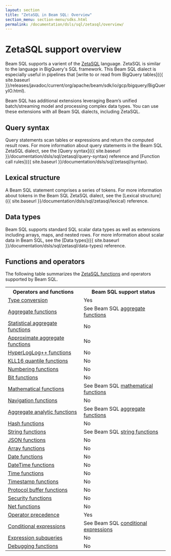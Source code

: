 ```yaml
---
layout: section
title: "ZetaSQL in Beam SQL: Overview"
section_menu: section-menu/sdks.html
permalink: /documentation/dsls/sql/zetasql/overview/
---
```

<!--
Licensed under the Apache License, Version 2.0 (the "License");
you may not use this file except in compliance with the License.
You may obtain a copy of the License at

http://www.apache.org/licenses/LICENSE-2.0

Unless required by applicable law or agreed to in writing, software
distributed under the License is distributed on an "AS IS" BASIS,
WITHOUT WARRANTIES OR CONDITIONS OF ANY KIND, either express or implied.
See the License for the specific language governing permissions and
limitations under the License.
-->
# ZetaSQL support overview
Beam SQL supports a varient of the [ZetaSQL](https://github.com/google/zetasql) language. ZetaSQL is similar to the language in BigQuery's SQL framework. This Beam SQL dialect is especially useful in pipelines that [write to or read from BigQuery tables]({{ site.baseurl
}}/releases/javadoc/current/org/apache/beam/sdk/io/gcp/bigquery/BigQueryIO.html).

Beam SQL has additional extensions leveraging Beam’s unified batch/streaming model and processing complex data types. You can use these extensions with all Beam SQL dialects, including ZetaSQL.

## Query syntax
Query statements scan tables or expressions and return the computed result rows. For more information about query statements in the Beam SQL ZetaSQL dialect, see the [Query syntax]({{ site.baseurl
}}/documentation/dsls/sql/zetasql/query-syntax) reference and [Function call rules]({{ site.baseurl
}}/documentation/dsls/sql/zetasql/syntax).

## Lexical structure 
A Beam SQL statement comprises a series of tokens. For more information about tokens in the Beam SQL ZetaSQL dialect, see the [Lexical structure]({{ site.baseurl
}}/documentation/dsls/sql/zetasql/lexical) reference.

## Data types
Beam SQL supports standard SQL scalar data types as well as extensions including arrays, maps, and nested rows. For more information about scalar data in Beam SQL, see the [Data types]({{ site.baseurl }}/documentation/dsls/sql/zetasql/data-types) reference.

## Functions and operators
The following table summarizes the [ZetaSQL functions](https://github.com/google/zetasql/blob/master/docs/functions-and-operators.md) and operators supported by Beam SQL.
<table class="table-bordered table-striped">
  <tr><th>Operators and functions</th><th>Beam SQL support status</th></tr>
  <tr><td><a href="https://github.com/google/zetasql/blob/master/docs/conversion_rules.md">Type conversion</a></td><td>Yes</td></tr>
  <tr><td><a href="https://github.com/google/zetasql/blob/master/docs/aggregate_functions.md">Aggregate functions</a></td><td>See Beam SQL <a href="{{ site.baseurl }}/documentation/dsls/sql/zetasql/aggregate-functions">aggregate functions</a></td></tr>
  <tr><td><a href="https://github.com/google/zetasql/blob/master/docs/statistical_aggregate_functions.md">Statistical aggregate functions</a></td><td>No</td></tr>
  <tr><td><a href="https://github.com/google/zetasql/blob/master/docs/approximate_aggregate_functions.md">Approximate aggregate functions</a></td><td>No</td></tr>
  <tr><td><a href="https://github.com/google/zetasql/blob/master/docs/hll_functions.md">HyperLogLog++ functions</a></td><td>No</td></tr>  
  <tr><td><a href="https://github.com/google/zetasql/blob/master/docs/functions-and-operators.md#kll16-quantile-functions">KLL16 quantile functions</a></td><td>No</td></tr>
  <tr><td><a href="https://github.com/google/zetasql/blob/master/docs/numbering_functions.md">Numbering functions</a></td><td>No</td></tr>
  <tr><td><a href="https://github.com/google/zetasql/blob/master/docs/bit_functions.md">Bit functions</a></td><td>No</td></tr>
  <tr><td><a href="https://github.com/google/zetasql/blob/master/docs/mathematical_functions.md">Mathematical functions</a></td><td>See Beam SQL <a href="{{ site.baseurl }}/documentation/dsls/sql/zetasql/math-functions">mathematical functions</a></td></tr>
  <tr><td><a href="https://github.com/google/zetasql/blob/master/docs/navigation_functions.md">Navigation functions</a></td><td>No</td></tr>
  <tr><td><a href="https://github.com/google/zetasql/blob/master/docs/aggregate_analytic_functions.md">Aggregate analytic functions</a></td><td>See Beam SQL <a href="{{ site.baseurl }}/documentation/dsls/sql/zetasql/aggregate-functions">aggregate functions</a></td></tr>
  <tr><td><a href="https://github.com/google/zetasql/blob/master/docs/hash_functions.md">Hash functions</a></td><td>No</td></tr>
  <tr><td><a href="https://github.com/google/zetasql/blob/master/docs/string_functions.md">String functions</a></td><td>See Beam SQL <a href="{{ site.baseurl }}/documentation/dsls/sql/zetasql/string-functions">string functions</a></td></tr>
  <tr><td><a href="https://github.com/google/zetasql/blob/master/docs/json_functions.md">JSON functions</a></td><td>No</td></tr> 
  <tr><td><a href="https://github.com/google/zetasql/blob/master/docs/array_functions.md">Array functions</a></td><td>No</td></tr>
  <tr><td><a href="https://github.com/google/zetasql/blob/master/docs/date_functions.md">Date functions</a></td><td>No</td></tr>
  <tr><td><a href="https://github.com/google/zetasql/blob/master/docs/datetime_functions.md">DateTime functions</a></td><td>No</td></tr>
  <tr><td><a href="https://github.com/google/zetasql/blob/master/docs/time_functions.md">Time functions</a></td><td>No</td></tr>
  <tr><td><a href="https://github.com/google/zetasql/blob/master/docs/timestamp_functions.md">Timestamp functions</a></td><td>No</td></tr>
  <tr><td><a href="https://github.com/google/zetasql/blob/master/docs/protocol-buffers.md">Protocol buffer functions</a></td><td>No</td></tr>
  <tr><td><a href="https://github.com/google/zetasql/blob/master/docs/security_functions.md">Security functions</a></td><td>No</td></tr>
  <tr><td><a href="https://github.com/google/zetasql/blob/master/docs/net_functions.md">Net functions</a></td><td>No</td></tr>
  <tr><td><a href="https://github.com/google/zetasql/blob/master/docs/operators.md">Operator precedence</a></td><td>Yes</td></tr>
  <tr><td><a href="">Conditional expressions</a></td><td>See Beam SQL <a href="{{ site.baseurl }}/documentation/dsls/sql/zetasql/conditional-expressions">conditional expressions</a></td></tr>
  <tr><td><a href="https://github.com/google/zetasql/blob/master/docs/expression_subqueries.md">Expression subqueries</a></td><td>No</td></tr>
  <tr><td><a href="https://github.com/google/zetasql/blob/master/docs/debugging_functions.md">Debugging functions</a></td><td>No</td></tr>
</table>